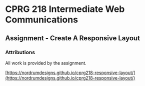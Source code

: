 # CPRG 218 Intermediate Web Communications
## Assignment - Create A Responsive Layout
### Attributions 
All work is provided by the assignment.

 [https://nordrumdesigns.github.io/cprg218-responsive-layout/](https://nordrumdesigns.github.io/cprg218-responsive-layout/)
